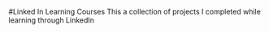 #Linked In Learning Courses
This a collection of projects I completed while learning through LinkedIn 
